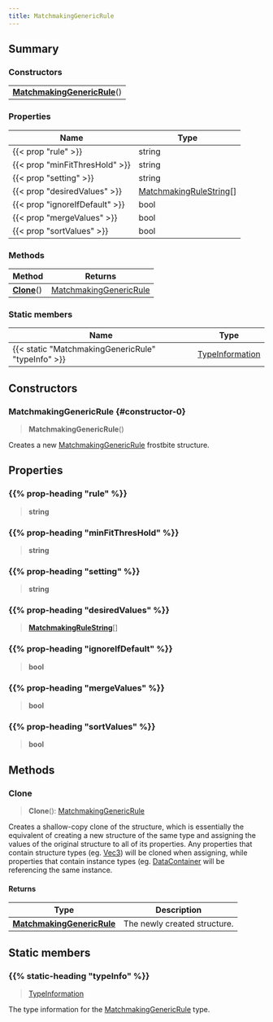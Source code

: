 ```yaml
---
title: MatchmakingGenericRule
---
```



## Summary
### Constructors
| |
| ----------- |
| **[MatchmakingGenericRule](#constructor-0)**() |

### Properties
| Name | Type |
| ---- | ---- |
| {{< prop "rule" >}} | string |
| {{< prop "minFitThresHold" >}} | string |
| {{< prop "setting" >}} | string |
| {{< prop "desiredValues" >}} | [MatchmakingRuleString](/vext/ref/fb/matchmakingrulestring)[] |
| {{< prop "ignoreIfDefault" >}} | bool |
| {{< prop "mergeValues" >}} | bool |
| {{< prop "sortValues" >}} | bool |

### Methods
| Method | Returns |
| ------ | ---- |
| **[Clone](#clone)**() | [MatchmakingGenericRule](/vext/ref/fb/matchmakinggenericrule) |

### Static members
| Name | Type |
| ---- | ---- |
| {{< static "MatchmakingGenericRule" "typeInfo" >}} | [TypeInformation](/vext/ref/shared/class/typeinformation) |

## Constructors
### MatchmakingGenericRule {#constructor-0}
> **MatchmakingGenericRule**()

Creates a new [MatchmakingGenericRule](/vext/ref/fb/matchmakinggenericrule) frostbite structure.

## Properties
### {{% prop-heading "rule" %}}
> **string**

### {{% prop-heading "minFitThresHold" %}}
> **string**

### {{% prop-heading "setting" %}}
> **string**

### {{% prop-heading "desiredValues" %}}
> **[MatchmakingRuleString](/vext/ref/fb/matchmakingrulestring)**[]

### {{% prop-heading "ignoreIfDefault" %}}
> **bool**

### {{% prop-heading "mergeValues" %}}
> **bool**

### {{% prop-heading "sortValues" %}}
> **bool**

## Methods
### Clone
> **Clone**(): [MatchmakingGenericRule](/vext/ref/fb/matchmakinggenericrule)

Creates a shallow-copy clone of the structure, which is essentially the equivalent of creating a new structure of the same type and assigning the values of the original structure to all of its properties. Any properties that contain structure types (eg. [Vec3](/vext/ref/shared/class/vec3)) will be cloned when assigning, while properties that contain instance types (eg. [DataContainer](/vext/ref/shared/class/datacontainer) will be referencing the same instance.

#### Returns
| Type | Description |
| ---- | ----------- |
| **[MatchmakingGenericRule](/vext/ref/fb/matchmakinggenericrule)** | The newly created structure. |

## Static members
### {{% static-heading "typeInfo" %}}
> [TypeInformation](/vext/ref/shared/class/typeinformation)

The type information for the [MatchmakingGenericRule](/vext/ref/fb/matchmakinggenericrule) type.

